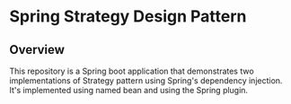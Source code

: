 # Spring Strategy Design Pattern

## Overview
This repository is a Spring boot application that demonstrates
two implementations of Strategy pattern using Spring's
dependency injection. It's implemented using named bean and
using the Spring plugin.
